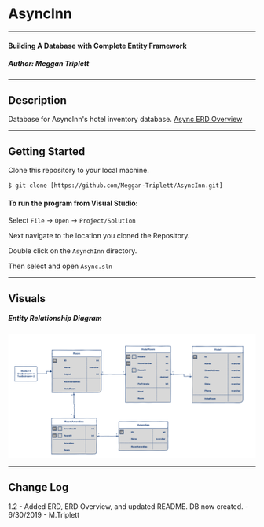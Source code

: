# AsyncInn

-----------------------------
#### Building A Database with Complete Entity Framework
##### *Author: Meggan Triplett*

------------------------------

## Description

Database for AsyncInn's hotel inventory database.
[Async ERD Overview](https://github.com/Meggan-Triplett/AsyncInn/blob/master/AsyncInn/AsyncInn/assets/ERDOverview.md)

------------------------------

## Getting Started
Clone this repository to your local machine.
```
$ git clone [https://github.com/Meggan-Triplett/AsyncInn.git]
```
#### To run the program from Visual Studio:
Select ```File``` -> ```Open``` -> ```Project/Solution```

Next navigate to the location you cloned the Repository.

Double click on the ```AsynchInn``` directory.

Then select and open ```Async.sln```

------------------------------

## Visuals

##### Entity Relationship Diagram
![Async ERD](https://raw.githubusercontent.com/Meggan-Triplett/AsyncInn/master/AsyncInn/AsyncInn/assets/AsyncInnERD.png)




------------------------------

## Change Log
1.2 - Added ERD, ERD Overview, and updated README. DB now created. - 6/30/2019 - M.Triplett
